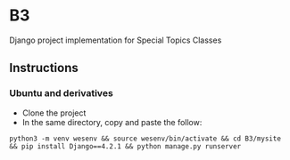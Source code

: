# B3
Django project implementation for Special Topics Classes

## Instructions

### Ubuntu and derivatives
<ul>
<li>Clone the project</li>
<li>In the same directory, copy and paste the follow:</li>
</ul>

```
python3 -m venv wesenv && source wesenv/bin/activate && cd B3/mysite && pip install Django==4.2.1 && python manage.py runserver
```
